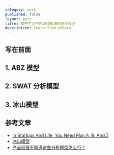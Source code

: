 ```yaml
---
category: work
published: false
layout: post
title: 那些生活中你必须知道的理论模型
description: learn from others.
---
```




## 写在前面


## 1. ABZ 模型



## 2. SWAT 分析模型



## 3. 冰山模型



##



##



## 参考文章


- [In Startups And Life, You Need Plan A, B, And Z](http://techcrunch.com/2012/02/14/in-startups-and-life-you-need-plan-a-b-and-z/)
- [冰山模型](https://mp.weixin.qq.com/s?__biz=MzA4ODM1MTMzMQ==&mid=403861547&idx=4&sn=f16ef62be502b572c2b981cac01aec8a&scene=1&srcid=0325NCqwDCrC4QFan6h80x3c&key=710a5d99946419d94fb5d22eb6f24579523901aae0696d9cd02cbc5abfb590ce4153f55d8949354ce15284a3a6e901cf&ascene=0&uin=MjE0MjMwNzU1&devicetype=iMac+MacBookAir5%2C2+OSX+OSX+10.10.4+build(14E46)&version=11020012&pass_ticket=g4HOrWTLu9eqw8xyysCbx9DDa7q%2FpzDQf2CPGmq9w6M%3D)
- [产品经理不知道这些分析模型怎么行？](http://36kr.com/p/5045197.html)
